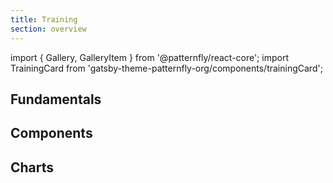 ```yaml
---
title: Training
section: overview
---
```


import { Gallery, GalleryItem } from '@patternfly/react-core';
import TrainingCard from 'gatsby-theme-patternfly-org/components/trainingCard';

## Fundamentals

<Gallery gutter="md">
  <GalleryItem>
    <TrainingCard
      trainingType="reactbasics"
      title="PatternFly React Components"
      level="Beginner"
      time="10 minutes"
      description="Introduction to PatternFly React components"
    />
  </GalleryItem>
  <GalleryItem>
    <TrainingCard
      trainingType="reactbasics"
      title="PatternFly React Advanced"
      level="Beginner"
      time="5 minutes"
      description="Advanced PatternFly React component usage"
    />
  </GalleryItem>
</Gallery>

## Components
<Gallery gutter="md">
  <GalleryItem>
    <TrainingCard
      trainingType="reactcomponents"
      title="PatternFly React Table Basics"
      level="Beginner"
      time="45 minutes"
      description="Introduction to PatternFly React Table"
    />
  </GalleryItem>
  <GalleryItem>
    <TrainingCard
      trainingType="reactcomponents"
      title="PatternFly Filter Toolbar"
      level="Beginner"
      time="30 minutes"
      description="Building a PatternFly React Filter Toolbar"
    />
  </GalleryItem>
</Gallery>

## Charts

<Gallery gutter="md">
  <GalleryItem>
    <TrainingCard
      trainingType="charts"
      title="Area chart"
      level="Beginner"
      time="10 minutes"
      description="Introduction to PatternFly React area chart components."
    />
  </GalleryItem>
  <GalleryItem>
    <TrainingCard
      trainingType="charts"
      title="Bar chart"
      level="Beginner"
      time="10 minutes"
      description="Introduction to PatternFy React bar chart components."
    />
  </GalleryItem>
  <GalleryItem>
    <TrainingCard
      trainingType="charts"
      title="Bullet chart"
      level="Beginner"
      time="10 minutes"
      description="Introduction to PatternFy React bullet chart components."
    />
  </GalleryItem>
  <GalleryItem>
    <TrainingCard
      trainingType="charts"
      title="Donut chart"
      level="Beginner"
      time="10 minutes"
      description="Introduction to PatternFy React donut chart components."
    />
  </GalleryItem>
  <GalleryItem>
    <TrainingCard
      trainingType="charts"
      title="Donut utilization chart"
      level="Beginner"
      time="12 minutes"
      description="Introduction to PatternFy React donut utilization chart components."
    />
  </GalleryItem>
  <GalleryItem>
    <TrainingCard
      trainingType="charts"
      title="Line chart"
      level="Beginner"
      time="10 minutes"
      description="Introduction to PatternFy React line chart components."
    />
  </GalleryItem>
  <GalleryItem>
    <TrainingCard
      trainingType="charts"
      title="Pie chart"
      level="Beginner"
      time="10 minutes"
      description="Introduction to PatternFy React pie chart components."
    />
  </GalleryItem>
  <GalleryItem>
    <TrainingCard
      trainingType="charts"
      title="Stack chart"
      level="Beginner"
      time="10 minutes"
      description="Introduction to PatternFy React stack chart components."
    />
  </GalleryItem>
  <GalleryItem>
    <TrainingCard
      trainingType="charts"
      title="Sparkline chart"
      level="Beginner"
      time="12 minutes"
      description="Introduction to PatternFy React sparkline chart components."
    />
  </GalleryItem>
</Gallery>